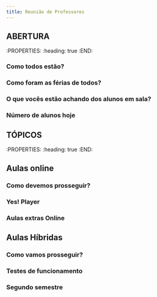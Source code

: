 ```yaml
---
title: Reunião de Professores
---
```


## **ABERTURA**
:PROPERTIES:
:heading: true
:END:
### Como todos estão?
### Como foram as férias de todos?
### O que vocês estão achando dos alunos em sala?
### Número de alunos hoje
## **TÓPICOS**
:PROPERTIES:
:heading: true
:END:
## **Aulas online**
### Como devemos prosseguir?
### Yes! Player
### Aulas extras Online
## **Aulas Híbridas**
### Como vamos prosseguir?
### Testes de funcionamento
### Segundo semestre
